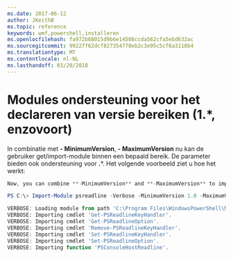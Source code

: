 ```yaml
---
ms.date: 2017-06-12
author: JKeithB
ms.topic: reference
keywords: wmf,powershell,installeren
ms.openlocfilehash: fa972b68015d9b6e14508ccda562cfa5ebd632ac
ms.sourcegitcommit: 99227f62dcf827354770eb2c3e95c5cf6a3118b4
ms.translationtype: MT
ms.contentlocale: nl-NL
ms.lasthandoff: 03/20/2018
---
```

# <a name="modules-support-for-declaring-version-ranges-1-etc"></a>Modules ondersteuning voor het declareren van versie bereiken (1.*, enzovoort)
In combinatie met **- MinimumVersion**, **- MaximumVersion** nu kan de gebruiker get/import-module binnen een bepaald bereik. De parameter bieden ook ondersteuning voor **.**\*. Het volgende voorbeeld ziet u hoe het werkt:

```powershell
Now, you can combine **-MinimumVersion** and **-MaximumVersion** to import module within specific range:

PS C:\> Import-Module psreadline -Verbose -MinimumVersion 1.0 -MaximumVersion 1.2.*

VERBOSE: Loading module from path 'C:\Program Files\WindowsPowerShell\Modules\psreadline\1.1\psreadline.psd1'.
VERBOSE: Importing cmdlet 'Get-PSReadlineKeyHandler'.
VERBOSE: Importing cmdlet 'Get-PSReadlineOption'.
VERBOSE: Importing cmdlet 'Remove-PSReadlineKeyHandler'.
VERBOSE: Importing cmdlet 'Set-PSReadlineKeyHandler'.
VERBOSE: Importing cmdlet 'Set-PSReadlineOption'.
VERBOSE: Importing function 'PSConsoleHostReadline'.
```

